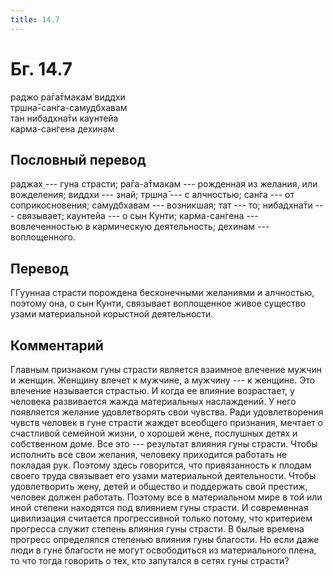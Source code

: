 ```yaml
---
title: 14.7
---
```


# Бг. 14.7
раджо ра̄га̄тмакам̇ виддхи<br/>
тр̣шн̣а̄-сан̇га-самудбхавам<br/>
тан нибадхна̄ти каунтейа<br/>
карма-сан̇гена дехинам
## Пословный перевод

раджах̣ --- гуна страсти; ра̄га-а̄тмакам --- рожденная из желания, или
вожделения; виддхи --- знай; тр̣шн̣а̄ --- с алчностью; сан̇га --- от
соприкосновения; самудбхавам --- возникшая; тат --- то; нибадхна̄ти ---
связывает; каунтейа --- о сын Кунти; карма-сан̇гена --- вовлеченностью в
кармическую деятельность; дехинам --- воплощенного.

## Перевод

ГГууннаа страсти порождена бесконечными желаниями и алчностью, поэтому
она, о сын Кунти, связывает воплощенное живое существо узами
материальной корыстной деятельности.

## Комментарий

Главным признаком гуны страсти является взаимное влечение мужчин и
женщин. Женщину влечет к мужчине, а мужчину --- к женщине. Это влечение
называется страстью. И когда ее влияние возрастает, у человека
развивается жажда материальных наслаждений. У него появляется желание
удовлетворять свои чувства. Ради удовлетворения чувств человек в гуне
страсти жаждет всеобщего признания, мечтает о счастливой семейной жизни,
о хорошей жене, послушных детях и собственном доме. Все это ---
результат влияния гуны страсти. Чтобы исполнить все свои желания,
человеку приходится работать не покладая рук. Поэтому здесь говорится,
что привязанность к плодам своего труда связывает его узами материальной
деятельности. Чтобы удовлетворить жену, детей и общество и поддержать
свой престиж, человек должен работать. Поэтому все в материальном мире в
той или иной степени находятся под влиянием гуны страсти. И современная
цивилизация считается прогрессивной только потому, что критерием
прогресса служит степень влияния гуны страсти. В былые времена прогресс
определялся степенью влияния гуны благости. Но если даже люди в гуне
благости не могут освободиться из материального плена, то что тогда
говорить о тех, кто запутался в сетях гуны страсти?

